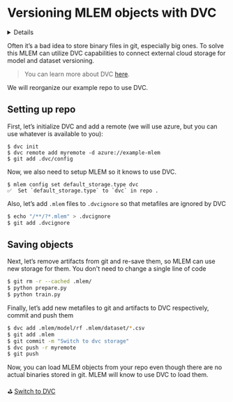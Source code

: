 # Versioning MLEM objects with DVC

<details>

### 🧳 Requirements

`pip install mlem dvc[azure]`

</details>

Often it’s a bad idea to store binary files in git, especially big ones. To
solve this MLEM can utilize DVC capabilities to connect external cloud storage
for model and dataset versioning.

> You can learn more about DVC [here](https://dvc.org/doc).

We will reorganize our example repo to use DVC.

## Setting up repo

First, let’s initialize DVC and add a remote (we will use azure, but you can use
whatever is available to you):

```dvc
$ dvc init
$ dvc remote add myremote -d azure://example-mlem
$ git add .dvc/config
```

Now, we also need to setup MLEM so it knows to use DVC.

```mlem
$ mlem config set default_storage.type dvc
✅  Set `default_storage.type` to `dvc` in repo .
```

Also, let’s add `.mlem` files to `.dvcignore` so that metafiles are ignored by
DVC

```bash
$ echo "/**/?*.mlem" > .dvcignore
$ git add .dvcignore
```

## Saving objects

Next, let’s remove artifacts from git and re-save them, so MLEM can use new
storage for them. You don't need to change a single line of code

```bash
$ git rm -r --cached .mlem/
$ python prepare.py
$ python train.py
```

Finally, let’s add new metafiles to git and artifacts to DVC respectively,
commit and push them

```bash
$ dvc add .mlem/model/rf .mlem/dataset/*.csv
$ git add .mlem
$ git commit -m "Switch to dvc storage"
$ dvc push -r myremote
$ git push
```

Now, you can load MLEM objects from your repo even though there are no actual
binaries stored in git. MLEM will know to use DVC to load them.

⛳
[Switch to DVC](https://github.com/iterative/example-mlem-get-started/tree/5-switch-to-dvc)
